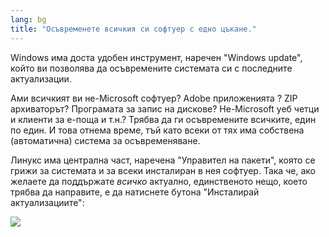 ```yaml
---
lang: bg
title: "Осъвременете всичкия си софтуер с едно цъкане."
---
```


Windows има доста удобен инструмент, наречен "Windows update", който ви позволява да осъвремените системата си с последните актуализации.

Ами всичкият ви не-Microsoft софтуер? Adobe приложенията ? 
ZIP архиваторът? Програмата за запис на дискове? Не-Microsoft уеб четци и клиенти за е-поща и т.н.? Трябва да ги осъвремените всичките, един по един. И това отнема време, тъй като всеки от тях има собствена (автоматична) система за осъвременяване.

Линукс има централна част, наречена "Управител на пакети", която се грижи за системата и за всеки инсталиран в нея софтуер. Така че, ако желаете да поддържате <i>всичко</i> актуално, единственото нещо, което трябва да направите, е да натиснете бутона "Инсталирай актуализациите":

<img src="Images/global_update.png" />




